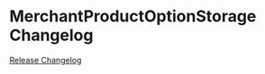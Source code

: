 # MerchantProductOptionStorage Changelog

[Release Changelog](https://github.com/spryker/merchant-product-option-storage/releases)

